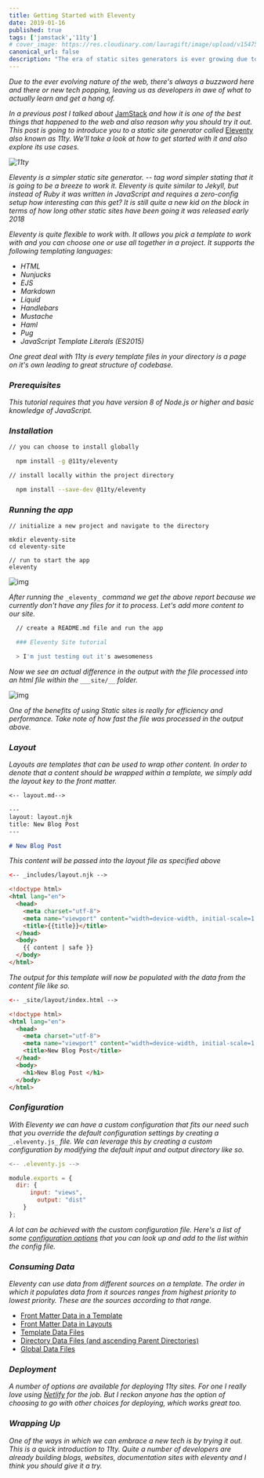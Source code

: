 ```yaml
---
title: Getting Started with Eleventy
date: 2019-01-16
published: true
tags: ['jamstack','11ty']
# cover_image: https://res.cloudinary.com/lauragift/image/upload/v1547576269/gift-egwuenu/Screen%20Shot%202019-01-15%20at%207.13.40%20PM.png
canonical_url: false
description: "The era of static sites generators is ever growing due to the popularity of JamStack on the web. We'll learn how to get started with 11ty, a static site generator and explore its use cases."
---
```


<!-- <iframe title="parler" style="width: 100%; max-height: 115px; border:none;" src='https://api.parler.io/ss/player?url=https%3A%2F%2Fwww.parler.io%2Faudio%2F16923918848%2Ff5a2aefd034c4c23303ac013b55cd0b7f324fd44.1767b4f5-64d9-46b9-b0e0-eb43db5ecc21.mp3'></iframe> -->

_Due to the ever evolving nature of the web, there's always a buzzword here and there or new tech popping, leaving us as developers in awe of what to actually learn and get a hang of._

_In a previous post I talked about_ [JamStack](https://www.giftegwuenu.com/what-is-jamstack-and-why-you-should-try-it/) _and how it is one of the best things that happened to the web and also reason why you should try it out. This post is going to introduce you to a static site generator called_ [Eleventy](https://www.11ty.io/) _also known as 11ty. We'll take a look at how to get started with it and also explore its use cases._

_![11ty](https://res.cloudinary.com/lauragift/image/upload/v1547576269/gift-egwuenu/Screen%20Shot%202019-01-15%20at%207.13.40%20PM.png "11ty")_

_Eleventy is a simpler static site generator. -- tag word simpler stating that it is going to be a breeze to work it. Eleventy is quite similar to Jekyll, but instead of Ruby it was written in JavaScript and requires a zero-config setup how interesting can this get?  It is still quite a new kid on the block in terms of how long other static sites have been going it was released early 2018_

_Eleventy is quite flexible to work with. It allows you pick a template to work with and you can choose one or use all together in a project. It supports the following templating languages:_

* _HTML_
* _Nunjucks_
* _EJS_
* _Markdown_
* _Liquid_
* _Handlebars_
* _Mustache_
* _Haml_
* _Pug_
* _JavaScript Template Literals (ES2015)_

_One great deal with 11ty is every template files in your directory is a page on it's own leading to great structure of codebase._

### _Prerequisites_

_This tutorial requires that you have version 8 of Node.js or higher and basic knowledge of JavaScript._

### _Installation_

```bash
// you can choose to install globally

  npm install -g @11ty/eleventy

// install locally within the project directory

  npm install --save-dev @11ty/eleventy
```

### _Running the app_

    // initialize a new project and navigate to the directory

    mkdir eleventy-site
    cd eleventy-site

    // run to start the app
    eleventy


![img](https://res.cloudinary.com/lauragift/image/upload/v1547579929/gift-egwuenu/Screen%20Shot%202019-01-15%20at%208.18.16%20PM.png)

_After running the_ `_eleventy_` _command we get the above report because we currently don't have any files for it to process. Let's add more content to our site._

```bash
  // create a README.md file and run the app

  ### Eleventy Site tutorial

  > I'm just testing out it's awesomeness
```

_Now we see an actual difference in the output with the file processed into an html file within the_ `___site/__` _folder._

![img](https://res.cloudinary.com/lauragift/image/upload/v1547580896/gift-egwuenu/Screen%20Shot%202019-01-15%20at%208.33.30%20PM.png)

_One of the benefits of using Static sites is really for efficiency and performance. Take note of how fast the file was processed in the output above._

### _Layout_

_Layouts are templates that can be used to wrap other content. In order to denote that a content should be wrapped within a template, we simply add the layout key to the front matter._

```md
<-- layout.md-->

---
layout: layout.njk
title: New Blog Post
---

# New Blog Post
```

_This content will be passed into the layout file as specified above_

```html
<-- _includes/layout.njk -->

<!doctype html>
<html lang="en">
  <head>
    <meta charset="utf-8">
    <meta name="viewport" content="width=device-width, initial-scale=1.0">
    <title>{{title}}</title>
  </head>
  <body>
    {{ content | safe }}
  </body>
</html>
```

_The output for this template will now be populated with the data from the content file like so._

```html
<-- _site/layout/index.html -->

<!doctype html>
<html lang="en">
  <head>
    <meta charset="utf-8">
    <meta name="viewport" content="width=device-width, initial-scale=1.0">
    <title>New Blog Post</title>
  </head>
  <body>
    <h1>New Blog Post </h1>
  </body>
</html>
```

### _Configuration_

_With Eleventy we can have a custom configuration that fits our need such that you override the default configuration settings by creating a_ `_.eleventy.js_` _file. We can leverage this by creating a custom configuration by modifying the default input and output directory like so._

```js
<-- .eleventy.js -->

module.exports = {
  dir: {
      input: "views",
        output: "dist"
    }
};
```

_A lot can be achieved with the custom configuration file. Here's a list of some_ [_configuration options_](https://www.11ty.io/docs/config) _that you can look up and add to the list within the config file._

### _Consuming Data_

_Eleventy can use data from different sources on a template. The order in  which it populates data from it sources ranges from highest priority to lowest priority. These are the sources according to that range._

* [Front Matter Data in a Template](https://www.11ty.io/docs/data-frontmatter/)
* [Front Matter Data in Layouts](https://www.11ty.io/docs/layouts/#front-matter-data-in-layouts)
* [Template Data Files](https://www.11ty.io/docs/data-template-dir/)
* [Directory Data Files (and ascending Parent Directories)](https://www.11ty.io/docs/data-template-dir/)
* [Global Data Files](https://www.11ty.io/docs/data-global/)

### _Deployment_

_A number of options are available for deploying 11ty sites. For one I really love using_ [_Netlify_](https://www.netlify.com/) _for the job. But I reckon anyone has the option of choosing to go with other choices for deploying, which works great too._

### _Wrapping Up_

_One of the ways in which we can embrace a new tech is by trying it out. This is a quick introduction to 11ty. Quite a number of developers are already building blogs, websites, documentation sites with eleventy and I think you should give it a try._
